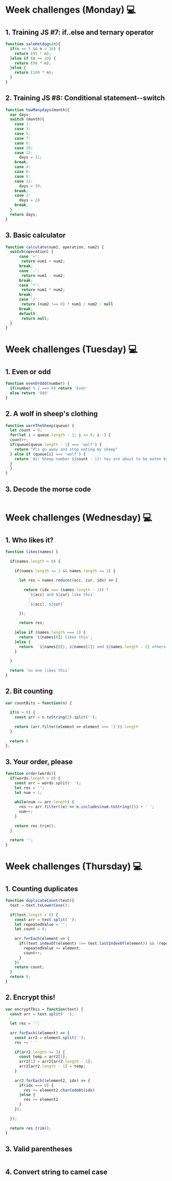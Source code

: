 # Week challenges (Monday) 💻

## 1. Training JS #7: if..else and ternary operator
```JavaScript
function saleHotdogs(n){
  if(n >= 5 && n < 10) {
    return (95 * n);
  }else if (n >= 10) {
    return (90 * n);
  }else {
    return (100 * n);
  }
}
```
## 2. Training JS #8: Conditional statement--switch
```JavaScript
function howManydays(month){
  var days;
  switch (month){
    case 1:
    case 3:
    case 5:
    case 7:
    case 8:
    case 10:
    case 12:
      days = 31;
    break;
    case 4:
    case 6:
    case 9:
    case 11:
      days = 30;
    break;
    case 2:
      days = 28
    break;
  }
  return days;
}
```
## 3. Basic calculator
```JavaScript
function calculate(num1, operation, num2) {
  switch(operation) {
      case '+':
       return num1 + num2;
      break;
      case '-':
       return num1 - num2;
      break;
      case '*':
       return num1 * num2;
      break;
      case '/':
       return (num2 !== 0) ? num1 / num2 : null
      break;
      default:
       return null;
  }
}
```

# Week challenges (Tuesday) 💻

## 1. Even or odd
```JavaScript
function evenOrOdd(number) {
  if(number % 2 === 0) return 'Even'
  else return 'Odd'
}
```
## 2. A wolf in sheep's clothing
```JavaScript
function warnTheSheep(queue) {
  let count = 0;
  for(let i = queue.length - 1; i >= 0; i--) {  
  count++;
  if(queue[queue.length - 1] === 'wolf') {
    return "Pls go away and stop eating my sheep"
  } else if (queue[i] === 'wolf') {
    return `Oi! Sheep number ${count - 1}! You are about to be eaten by a wolf!` 
  }
  }
}
```
## 3. Decode the morse code
```JavaScript
```

# Week challenges (Wednesday) 💻

## 1. Who likes it?
```JavaScript
function likes(names) {
  
  if(names.length > 0) {
    
    if(names.length >= 2 && names.length <= 3) {
      
      let res = names.reduce((acc, cur, idx) => {
  
        return (idx === (names.length - 1)) ? 
          `${acc} and ${cur} like this` 
          : 
          `${acc}, ${cur}`
        
      });

      return res;
      
    }else if (names.length === 1) {
      return `${names[0]} likes this`;
    }else {
      return  `${names[0]}, ${names[1]} and ${names.length - 2} others like this`;
    }
  
  }
  
  return 'no one likes this'
}
```
## 2. Bit counting
```JavaScript
var countBits = function(n) {
  
  if(n > 0) {
    const arr = n.toString(2).split('');
    
    return (arr.filter(element => element === '1')).length
  }
  
  return 0
};
```
## 3. Your order, please
```JavaScript
function order(words){
  if(words.length > 0) {
    const arr = words.split(' ');
    let res = '';
    let num = 1;
    
    while(num <= arr.length) {
      res += arr.filter((e) => e.includes(num.toString())) + ' ';
      num++;
    }
    
    return res.trim();  
  }
  
  return '';
}
```

# Week challenges (Thursday) 💻

## 1. Counting duplicates
```JavaScript
function duplicateCount(text){
  text = text.toLowerCase();
    
  if(text.length > 0) {
    const arr = text.split('');
    let repeatedValue = '';
    let count = 0;
    
    arr.forEach(element => {
      if((text.indexOf(element) !== text.lastIndexOf(element)) && !repeatedValue.includes(element)) {
        repeatedValue += element;
        count++;
      }
    })
    return count; 
  }
  return 0;
}
```
## 2. Encrypt this!
```JavaScript
var encryptThis = function(text) {
  const arr = text.split(' ');
  
  let res = '';
  
  arr.forEach((element) => {
    const arr2 = element.split('');
    res += ' '
    
    if(arr2.length >= 3) {
      const temp = arr2[1];
      arr2[1] = arr2[arr2.length - 1];
      arr2[arr2.length - 1] = temp;
    }
    
    arr2.forEach((element2, idx) => {
      if(idx === 0) {
        res += element2.charCodeAt(idx)  
      }else {
        res += element2
      }           
    });
    
  });
  
  return res.trim();
}
```
## 3. Valid parentheses
```JavaScript
```
## 4. Convert string to camel case
```JavaScript
```
